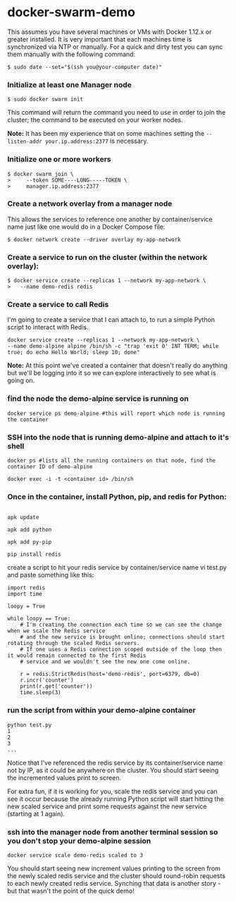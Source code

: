 # docker-swarm-demo

This assumes you have several machines or VMs with Docker 1.12.x or greater installed.  It is very important that each machines time is synchronized via NTP or manually. For a quick and dirty test you can sync them manually with the following command:

```{bash}
$ sudo date --set="$(ssh you@your-computer date)"
```

### Initialize at least one Manager node
```{bash}
$ sudo docker swarm init 
```
This command will return the command you need to use in order to join the cluster; the command to be executed on your worker nodes.

**Note:** It has been my experience that on some machines setting the `--listen-addr your.ip.address:2377` is necessary.

### Initialize one or more workers
```{bash}
$ docker swarm join \
>     --token SOME----LONG-----TOKEN \
>     manager.ip.address:2377
```


### Create a network overlay from a manager node
This allows the services to reference one another by container/service name just like one would do in a Docker Compose file:

```{bash}
$ docker network create --driver overlay my-app-network
```

### Create a service to run on the cluster (within the network overlay):
```{bash}
$ docker service create --replicas 1 --network my-app-network \
>   --name demo-redis redis
```

### Create a service to call Redis
I'm going to create a service that I can attach to, to run a simple Python script to interact with Redis.

```{bash}
docker service create --replicas 1 --network my-app-network \
--name demo-alpine alpine /bin/sh -c "trap 'exit 0' INT TERM; while true; do echo Hello World; sleep 10; done"
```

**Note:** At this point we've created a container that doesn't really do anything but we'll be logging into it so we can explore interactively to see what is going on.


### find the node the demo-alpine service is running on

`docker service ps demo-alpine #this will report which node is running the container`

### SSH into the node that is running demo-alpine and attach to it's shell

```{bash}
docker ps #lists all the running containers on that node, find the container ID of demo-alpine

docker exec -i -t <container id> /bin/sh
```
### Once in the container, install Python, pip, and redis for Python:
```{bash}

apk update

apk add python

apk add py-pip

pip install redis
```
create a script to hit your redis service by container/service name vi test.py and paste something like this:
```{python}
import redis
import time

loopy = True

while loopy == True:
    # I'm creating the connection each time so we can see the change when we scale the Redis service
    # and the new service is brought online; connections should start rotating through the scaled Redis servers.
    # If one uses a Redis connection scoped outside of the loop then it would remain connected to the first Redis
    # service and we wouldn't see the new one come online.

    r = redis.StrictRedis(host='demo-redis', port=6379, db=0)
    r.incr('counter')
    print(r.get('counter'))
    time.sleep(3)
```
### run the script from within your demo-alpine container
```{bash}
python test.py
1
2
3
...
```

Notice that I've referenced the redis service by its container/service name not by IP, as it could be anywhere on the cluster. You should start seeing the incremented values print to screen.

For extra fun, if it is working for you, scale the redis service and you can see it occur because the already running Python script will start hitting the new scaled service and print some requests against the new service (starting at 1 again).

### ssh into the manager node from another terminal session so you don't stop your demo-alpine session
```{bash}
docker service scale demo-redis scaled to 3
```
You should start seeing new increment values printing to the screen from the newly scaled redis service and the cluster should round-robin requests to each newly created redis service. Synching that data is another story - but that wasn't the point of the quick demo!

